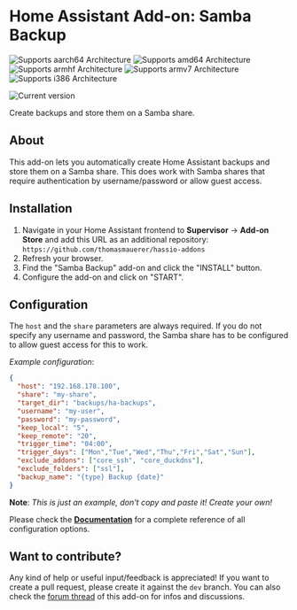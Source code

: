# Home Assistant Add-on: Samba Backup

![Supports aarch64 Architecture][aarch64-shield] ![Supports amd64 Architecture][amd64-shield] ![Supports armhf Architecture][armhf-shield] ![Supports armv7 Architecture][armv7-shield] ![Supports i386 Architecture][i386-shield]

![Current version][version]

Create backups and store them on a Samba share.

## About

This add-on lets you automatically create Home Assistant backups and store them on a Samba share. This does work with Samba shares that require authentication by username/password or allow guest access.

## Installation

1. Navigate in your Home Assistant frontend to **Supervisor** -> **Add-on Store** and add this URL as an additional repository: `https://github.com/thomasmauerer/hassio-addons`
2. Refresh your browser.
3. Find the "Samba Backup" add-on and click the "INSTALL" button.
4. Configure the add-on and click on "START".

## Configuration

The `host` and the `share` parameters are always required. If you do not specify any username and password, the Samba share has to be configured to allow guest access for this to work.

_Example configuration_:

```json
{
  "host": "192.168.178.100",
  "share": "my-share",
  "target_dir": "backups/ha-backups",
  "username": "my-user",
  "password": "my-password",
  "keep_local": "5",
  "keep_remote": "20",
  "trigger_time": "04:00",
  "trigger_days": ["Mon","Tue","Wed","Thu","Fri","Sat","Sun"],
  "exclude_addons": ["core_ssh", "core_duckdns"],
  "exclude_folders": ["ssl"],
  "backup_name": "{type} Backup {date}"
}
```

**Note**: _This is just an example, don't copy and paste it! Create your own!_


Please check the **[Documentation](https://github.com/thomasmauerer/hassio-addons/blob/master/samba-backup/DOCS.md)** for a complete reference of all configuration options.

## Want to contribute?

Any kind of help or useful input/feedback is appreciated! If you want to create a pull request, please create it against the `dev` branch. You can also check the [forum thread](https://community.home-assistant.io/t/samba-backup-create-and-store-snapshots-on-a-samba-share/199471) of this add-on for infos and discussions.

[aarch64-shield]: https://img.shields.io/badge/aarch64-yes-green.svg
[amd64-shield]: https://img.shields.io/badge/amd64-yes-green.svg
[armhf-shield]: https://img.shields.io/badge/armhf-yes-green.svg
[armv7-shield]: https://img.shields.io/badge/armv7-yes-green.svg
[i386-shield]: https://img.shields.io/badge/i386-yes-green.svg
[version]: https://img.shields.io/badge/version-v5.0.0-blue.svg
